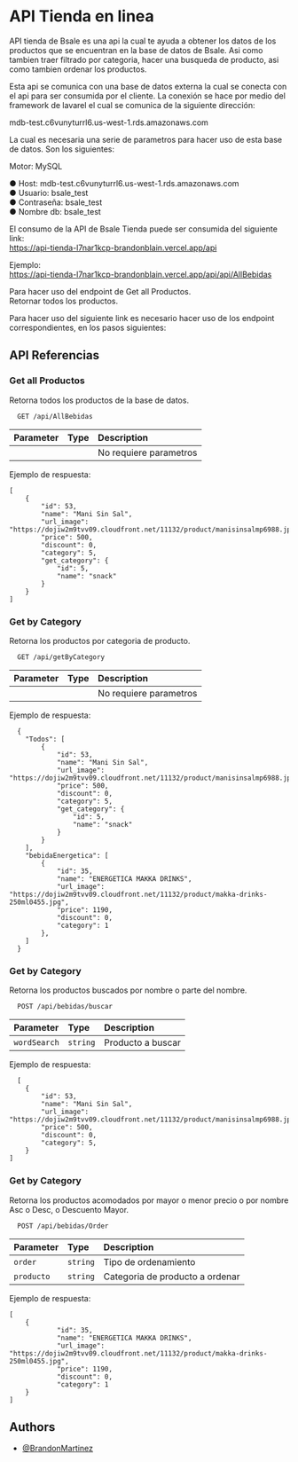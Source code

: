 
# API Tienda en linea

API tienda de Bsale es una api la cual te ayuda a obtener los datos de los productos que se encuentran en la base de datos de Bsale.
Asi como tambien traer filtrado por categoria, hacer una busqueda de producto, asi como tambien ordenar los productos.

Esta api se comunica con una base de datos externa la cual se conecta con el api para ser consumida por el cliente.
La conexión se hace por medio del framework de lavarel el cual se comunica de la siguiente dirección:

mdb-test.c6vunyturrl6.us-west-1.rds.amazonaws.com

La cual es necesaria una serie de parametros para hacer uso de esta base de datos.
Son los siguientes:

Motor: MySQL

● Host: mdb-test.c6vunyturrl6.us-west-1.rds.amazonaws.com  
● Usuario: bsale_test  
● Contraseña: bsale_test  
● Nombre db: bsale_test

El consumo de la API de Bsale Tienda puede ser consumida del siguiente link:  
https://api-tienda-l7nar1kcp-brandonblain.vercel.app/api

Ejemplo:  
https://api-tienda-l7nar1kcp-brandonblain.vercel.app/api/api/AllBebidas

Para hacer uso del endpoint de Get all Productos.  
Retornar todos los productos.

Para hacer uso del siguiente link es necesario hacer uso de los endpoint correspondientes, en los pasos siguientes:
## API Referencias

### Get all Productos

Retorna todos los productos de la base de datos.

```http
  GET /api/AllBebidas
```

| Parameter | Type     | Description                |
| :-------- | :------- | :------------------------- |
|  | | No requiere parametros |

Ejemplo de respuesta:

```http
[  
    {
        "id": 53,  
        "name": "Mani Sin Sal",  
        "url_image": "https://dojiw2m9tvv09.cloudfront.net/11132/product/manisinsalmp6988.jpg",  
        "price": 500,  
        "discount": 0,  
        "category": 5,  
        "get_category": {  
            "id": 5,  
            "name": "snack"  
        }  
    }  
]
```

### Get by Category

Retorna los productos por categoria de producto.

```http
  GET /api/getByCategory
```

| Parameter | Type     | Description                       |
| :-------- | :------- | :-------------------------------- |
|      | | No requiere parametros |

Ejemplo de respuesta:

```http
  {
    "Todos": [
        {
            "id": 53,
            "name": "Mani Sin Sal",
            "url_image": "https://dojiw2m9tvv09.cloudfront.net/11132/product/manisinsalmp6988.jpg",
            "price": 500,
            "discount": 0,
            "category": 5,
            "get_category": {
                "id": 5,
                "name": "snack"
            }
        }
    ],
    "bebidaEnergetica": [
        {
            "id": 35,
            "name": "ENERGETICA MAKKA DRINKS",
            "url_image": "https://dojiw2m9tvv09.cloudfront.net/11132/product/makka-drinks-250ml0455.jpg",
            "price": 1190,
            "discount": 0,
            "category": 1
        },
    ]    
  }      
```

### Get by Category

Retorna los productos buscados por nombre o parte del nombre.

```http
  POST /api/bebidas/buscar
```

| Parameter | Type     | Description                       |
| :-------- | :------- | :-------------------------------- |
|  `wordSearch` | `string` | Producto a buscar |

Ejemplo de respuesta:

```http
  [  
    {
        "id": 53,  
        "name": "Mani Sin Sal",  
        "url_image": "https://dojiw2m9tvv09.cloudfront.net/11132/product/manisinsalmp6988.jpg",  
        "price": 500,  
        "discount": 0,  
        "category": 5,  
    }  
]
```

### Get by Category

Retorna los productos acomodados por mayor o menor precio o por nombre Asc o Desc, o Descuento Mayor.

```http
  POST /api/bebidas/Order
```

| Parameter | Type     | Description                       |
| :-------- | :------- | :-------------------------------- |
|   `order` | `string` | Tipo de ordenamiento |
|   `producto` | `string` | Categoria de producto a ordenar |

Ejemplo de respuesta:

```http
[
    {
            "id": 35,
            "name": "ENERGETICA MAKKA DRINKS",
            "url_image": "https://dojiw2m9tvv09.cloudfront.net/11132/product/makka-drinks-250ml0455.jpg",
            "price": 1190,
            "discount": 0,
            "category": 1
    }
]
```





## Authors

- [@BrandonMartinez](https://github.com/brandonblain/ApiTienda)

